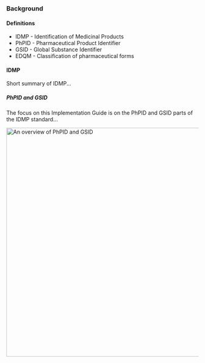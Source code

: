 ### Background

#### Definitions
- IDMP - Identification of Medicinal Products
- PhPID - Pharmaceutical Product Identifier
- GSID - Global Substance Identifier
- EDQM - Classification of pharmaceutical forms

#### IDMP

Short summary of IDMP...

##### PhPID and GSID 

The focus on this Implementation Guide is on the PhPID and GSID parts of the IDMP standard...

<img height="600" src="Overview.png" alt="An overview of PhPID and GSID"/>





